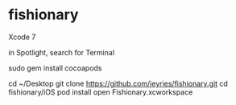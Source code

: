 # fishionary

Xcode 7

in Spotlight, search for Terminal

sudo gem install cocoapods


cd ~/Desktop
git clone https://github.com/jeyries/fishionary.git
cd fishionary/iOS
pod install
open Fishionary.xcworkspace

